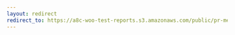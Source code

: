 ```yaml
---
layout: redirect
redirect_to: https://a8c-woo-test-reports.s3.amazonaws.com/public/pr-merge/44461/e2e/index.html
---
```

